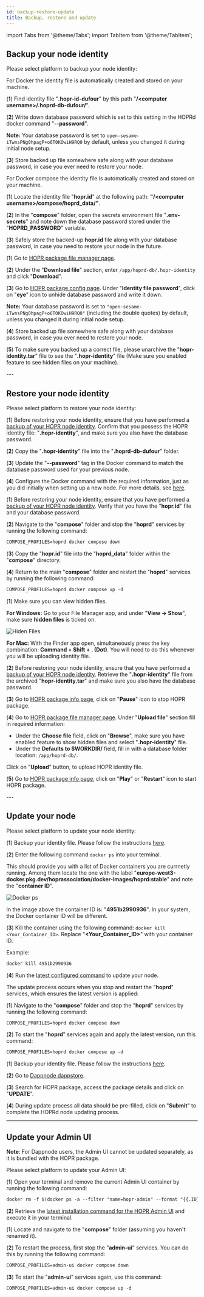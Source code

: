 ```yaml
---
id: backup-restore-update
title: Backup, restore and update
---
```


import Tabs from '@theme/Tabs';
import TabItem from '@theme/TabItem';

## Backup your node identity

Please select platform to backup your node identity:

<Tabs>
<TabItem value="docker_backup" label="Docker">

For Docker the identity file is automatically created and stored on your machine.

(**1**) Find identity file "**.hopr-id-dufour**" by this path "**/\<computer username>/.hoprd-db-dufour/**".

(**2**) Write down database password which is set to this setting in the HOPRd docker command "**--password**". 

**Note:** Your database password is set to `open-sesame-iTwnsPNg0hpagP+o6T0KOwiH9RQ0` by default, unless you changed it during initial node setup.

(**3**) Store backed up file somewhere safe along with your database password, in case you ever need to restore your node.
</TabItem>
<TabItem value="docker_compose_backup" label="Docker compose">

For Docker compose the identity file is automatically created and stored on your machine.

(**1**) Locate the identity file "**hopr.id**" at the following path: **"/\<computer username>/compose/hoprd_data/"**.

(**2**) In the "**compose**" folder, open the secrets environment file "**.env-secrets**" and note down the database password stored under the "**HOPRD_PASSWORD**" variable.

(**3**) Safely store the backed-up **hopr.id** file along with your database password, in case you need to restore your node in the future.
</TabItem>
<TabItem value="dappnode_backup" label="Dappnode">

(**1**) Go to [HOPR package file manager page](http://my.dappnode/packages/my/hopr.public.dappnode.eth/file-manager).

(**2**) Under the "**Download file**" section, enter `/app/hoprd-db/.hopr-identity` and click "**Download**".

(**3**) Go to [HOPR package config page](http://my.dappnode/packages/my/hopr.public.dappnode.eth/config). Under "**Identity file password**", click on "**eye**" icon to unhide database password and write it down. 

**Note:** Your database password is set to `"open-sesame-iTwnsPNg0hpagP+o6T0KOwiH9RQ0"` (including the double quotes) by default, unless you changed it during initial node setup.

(**4**) Store backed up file somewhere safe along with your database password, in case you ever need to restore your node.

(**5**) To make sure you backed up a correct file, please unarchive the "**hopr-identity.tar**" file to see the "**.hopr-identity**" file (Make sure you enabled feature to see hidden files on your machine).
</TabItem>

</Tabs>
---

## Restore your node identity

Please select platform to restore your node identity:

<Tabs>
<TabItem value="docker_restore" label="Docker">

(**1**) Before restoring your node identity, ensure that you have performed a [backup of your HOPR node identity](./backup-restore-update.md#backup-your-node-identity). Confirm that you possess the HOPR identity file: "**.hopr-identity**", and make sure you also have the database password.

(**2**) Copy the "**.hopr-identity**" file into the "**.hoprd-db-dufour**" folder.

(**3**) Update the "**--password**" tag in the Docker command to match the database password used for your previous node.

(**4**) Configure the Docker command with the required information, just as you did initially when setting up a new node. For more details, see [here](node-docker.md#2-configure-hoprd-command).

</TabItem>
<TabItem value="docker_compose_restore" label="Docker compose">

(**1**) Before restoring your node identity, ensure that you have performed a [backup of your HOPR node identity](./backup-restore-update#backup-your-node-identity). Verify that you have the "**hopr.id**" file and your database password.

(**2**) Navigate to the "**compose**" folder and stop the "**hoprd**" services by running the following command:

```md
COMPOSE_PROFILES=hoprd docker compose down
```

(**3**) Copy the "**hopr.id**" file into the "**hoprd_data**" folder within the "**compose**" directory.

(**4**) Return to the main "**compose**" folder and restart the "**hoprd**" services by running the following command:

```md
COMPOSE_PROFILES=hoprd docker compose up -d
```
</TabItem>
<TabItem value="dappnode_restore" label="Dappnode">

(**1**) Make sure you can view hidden files.

**For Windows:** Go to your File Manager app, and under "**View -> Show**", make sure **hidden files** is ticked on. 

![Hiden Files](/img/node/Hidden_files_windows.png)

**For Mac:** With the Finder app open, simultaneously press the key combination: **Command + Shift + . (Dot)**. You will need to do this whenever you will be uploading identity file.

(**2**) Before restoring your node identity, ensure that you have performed a [backup of your HOPR node identity](./backup-restore-update#backup-your-node-identity). Retrieve the "**.hopr-identity**" file from the archived "**hopr-identity.tar**" and make sure you also have the database password.

(**3**) Go to [HOPR package info page](http://my.dappnode/packages/my/hopr.public.dappnode.eth/info), click on "**Pause**" icon to stop HOPR package.

(**4**) Go to [HOPR package file manager page](http://my.dappnode/packages/my/hopr.public.dappnode.eth/file-manager). Under "**Upload file**" section fill in required information:

- Under the **Choose file** field, click on "**Browse**", make sure you have enabled feature to show hidden files and select "**.hopr-identity**" file.
- Under the **Defaults to $WORKDIR/** field, fill in with a database folder location: `/app/hoprd-db/`.

Click on "**Upload**" button, to upload HOPR identity file.

(**5**) Go to [HOPR package info page](http://my.dappnode/packages/my/hopr.public.dappnode.eth/info), click on "**Play**" or "**Restart**" icon to start HOPR package.
 
</TabItem>
</Tabs>
---

## Update your node

Please select platform to update your node identity:

<Tabs>
<TabItem value="docker_update" label="Docker">

(**1**) Backup your identity file. Please follow the instructions [here](./backup-restore-update#backup-your-node-identity).

(**2**) Enter the following command `docker ps` into your terminal.

This should provide you with a list of Docker containers you are currnetly running. Among them locate the one with the label "**europe-west3-docker.pkg.dev/hoprassociation/docker-images/hoprd:stable**" and note the "**container ID**".

![Docker ps](/img/node/docker-ps-node-update.png)

In the image above the container ID is: "**4951b2990936**". In your system, the Docker container ID will be different.

(**3**) Kill the container using the following command: `docker kill <Your_Container_ID>`. Replace "**\<Your_Container_ID\>**" with your container ID.

Example: 

```md
docker kill 4951b2990936
```

(**4**) Run the [latest configured command](node-docker.md#2-configure-hoprd-command) to update your node.

</TabItem>
<TabItem value="docker_compose_update" label="Docker compose">

The update process occurs when you stop and restart the "**hoprd**" services, which ensures the latest version is applied:

(**1**) Navigate to the "**compose**" folder and stop the "**hoprd**" services by running the following command:

```md
COMPOSE_PROFILES=hoprd docker compose down
```

(**2**) To start the "**hoprd**" services again and apply the latest version, run this command:

```md
COMPOSE_PROFILES=hoprd docker compose up -d
```
</TabItem>
<TabItem value="dappnode_update" label="Dappnode">

(**1**) Backup your identity file. Please follow the instructions [here](./backup-restore-update#backup-your-node-identity).

(**2**) Go to [Dappnode dappstore](http://my.dappnode/installer/dnp).

(**3**) Search for HOPR package, access the package details and click on "**UPDATE**".

(**4**) During update process all data should be pre-filled, click on "**Submit**" to complete the HOPRd node updating process.

</TabItem>
</Tabs>

---

## Update your Admin UI

**Note**: For Dappnode users, the Admin UI cannot be updated separately, as it is bundled with the HOPR package.

Please select platform to update your Admin UI:

<Tabs>
<TabItem value="docker_admin_UI" label="Docker">

(**1**) Open your terminal and remove the current Admin UI container by running the following command:

```md
docker rm -f $(docker ps -a --filter "name=hopr-admin" --format "{{.ID}}")
```

(**2**) Retrieve the [latest installation command for the HOPR Admin UI](./node-management-admin-ui.md#installing-hopr-admin-ui) and execute it in your terminal.

</TabItem>
<TabItem value="docker_compose_admin_UI" label="Docker compose">

(**1**) Locate and navigate to the "**compose**" folder (assuming you haven't renamed it).

(**2**) To restart the process, first stop the "**admin-ui**" services. You can do this by running the following command:

```md
COMPOSE_PROFILES=admin-ui docker compose down
```

(**3**) To start the "**admin-ui**" services again, use this command:

```md
COMPOSE_PROFILES=admin-ui docker compose up -d
``` 
</TabItem>
</Tabs>